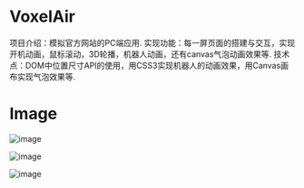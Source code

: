 # VoxelAir
项目介绍：模拟官方网站的PC端应用.
实现功能：每一屏页面的搭建与交互，实现开机动画，鼠标滚动，3D轮播，机器人动画，还有canvas气泡动画效果等.
技术点：DOM中位置尺寸API的使用，用CSS3实现机器人的动画效果，用Canvas画布实现气泡效果等.
# Image
![image](https://user-images.githubusercontent.com/92011625/143985396-98889134-f09f-4a93-8766-8af09bb9e0d6.png)

![image](https://user-images.githubusercontent.com/92011625/143985504-30a622bd-976d-4ac8-8860-eef0f6e243d7.png)

![image](https://user-images.githubusercontent.com/92011625/143985674-8e1fc464-d3b4-4878-90b0-1597fad3fe21.png)


